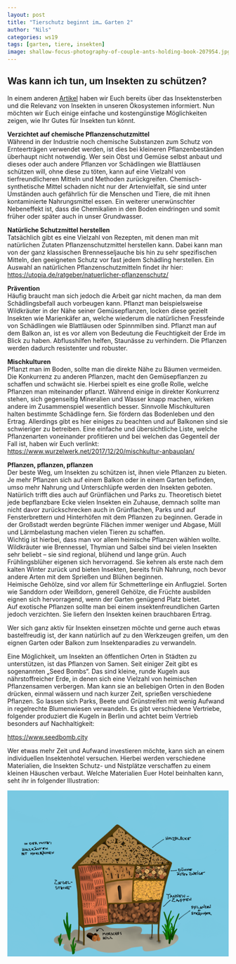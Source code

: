 ```yaml
---
layout: post
title: "Tierschutz beginnt im… Garten 2"
author: "Nils"
categories: ws19
tags: [garten, tiere, insekten]
image: shallow-focus-photography-of-couple-ants-holding-book-207954.jpg
---
```



## Was kann ich tun, um Insekten zu schützen?

In einem anderen <a href="https://innotier.github.io/TierschutzBeginntZuhause/garten/garten-1.html">Artikel</a> haben wir Euch bereits über das Insektensterben und die Relevanz von Insekten in unseren Ökosystemen informiert. Nun möchten wir Euch einige einfache und kostengünstige Möglichkeiten zeigen, wie Ihr Gutes für Insekten tun könnt.

**Verzichtet auf chemische Pflanzenschutzmittel**<br/>Während in der Industrie noch chemische Substanzen zum Schutz von Ernteerträgen verwendet werden, ist dies bei kleineren Pflanzenbeständen überhaupt nicht notwendig. Wer sein Obst und Gemüse selbst anbaut und dieses oder auch andere Pflanzen vor Schädlingen wie Blattläusen schützen will, ohne diese zu töten, kann auf eine Vielzahl von tierfreundlicheren Mitteln und Methoden zurückgreifen.
Chemisch-synthetische Mittel schaden nicht nur der Artenvielfalt, sie sind unter Umständen auch gefährlich für die Menschen und Tiere, die mit ihnen kontaminierte Nahrungsmittel essen. Ein weiterer unerwünschter Nebeneffekt ist, dass die Chemikalien in den Boden eindringen und somit früher oder später auch in unser Grundwasser.

**Natürliche Schutzmittel herstellen**<br/>Tatsächlich gibt es eine Vielzahl von Rezepten, mit denen man mit natürlichen Zutaten Pflanzenschutzmittel herstellen kann. Dabei kann man von der ganz klassischen Brennesseljauche bis hin zu sehr spezifischen Mitteln, den geeigneten Schutz vor fast jedem Schädling herstellen. Ein Auswahl an natürlichen Pflanzenschutzmitteln findet ihr hier:
<https://utopia.de/ratgeber/natuerlicher-pflanzenschutz/>

**Prävention**<br/>Häufig braucht man sich jedoch die Arbeit gar nicht machen, da man dem Schädlingsbefall auch vorbeugen kann. Pflanzt man beispielsweise Wildkräuter in der Nähe seiner Gemüsepflanzen, locken diese gezielt Insekten wie Marienkäfer an, welche wiederum die natürlichen Fressfeinde von Schädlingen wie Blattläusen oder Spinnmilben sind. 
Pflanzt man auf dem Balkon an, ist es vor allem von Bedeutung die Feuchtigkeit der Erde im Blick zu haben. Abflusshilfen helfen, Staunässe zu verhindern. Die Pflanzen werden dadurch resistenter und robuster.

**Mischkulturen**<br/>Pflanzt man im Boden, sollte man die direkte Nähe zu Bäumen vermeiden. Die Konkurrenz zu anderen Pflanzen, macht den Gemüsepflanzen zu schaffen und schwächt sie. Hierbei spielt es eine große Rolle, welche Pflanzen man miteinander pflanzt. Während einige in direkter Konkurrenz stehen, sich gegenseitig Mineralien und Wasser knapp machen, wirken andere im Zusammenspiel wesentlich besser. Sinnvolle Mischkulturen halten bestimmte Schädlinge fern. Sie fördern das Bodenleben und den Ertrag. Allerdings gibt es hier einiges zu beachten und auf Balkonen sind sie schwieriger zu betreiben. Eine einfache und übersichtliche Liste, welche Pflanzenarten voneinander profitieren und bei welchen das Gegenteil der Fall ist, haben wir Euch verlinkt:
<https://www.wurzelwerk.net/2017/12/20/mischkultur-anbauplan/>

**Pflanzen, pflanzen, pflanzen**<br/>Der beste Weg, um Insekten zu schützen ist, ihnen viele Pflanzen zu bieten. Je mehr Pflanzen sich auf einem Balkon oder in einem Garten befinden, umso mehr Nahrung und Unterschlüpfe werden den Insekten geboten. Natürlich trifft dies auch auf Grünflächen und Parks zu. Theoretisch bietet jede bepflanzbare Ecke vielen Insekten ein Zuhause, demnach sollte man nicht davor zurückschrecken auch in Grünflachen, Parks und auf Fensterbrettern und Hinterhöfen mit dem Pflanzen zu beginnen. Gerade in der Großstadt werden begrünte Flächen immer weniger und Abgase, Müll und Lärmbelastung machen vielen Tieren zu schaffen.
<br/>Wichtig ist hierbei, dass man vor allem heimische Pflanzen wählen wollte. Wildkräuter wie Brennessel, Thymian und Salbei sind bei vielen Insekten sehr beliebt – sie sind regional, blühend und lange grün. Auch Frühlingsblüher eigenen sich hervorragend. Sie kehren als erste nach dem kalten Winter zurück und bieten Insekten, bereits früh Nahrung, noch bevor andere Arten mit dem Sprießen und Blühen beginnen.
<br/>Heimische Gehölze, sind vor allem für Schmetterlinge ein Anflugziel. Sorten wie Sanddorn oder Weißdorn, generell Gehölze, die Früchte ausbilden eignen sich hervorragend, wenn der Garten genügend Platz bietet.
<br/>Auf exotische Pflanzen sollte man bei einem insektenfreundlichen Garten jedoch verzichten. Sie liefern den Insekten keinen brauchbaren Ertrag.

Wer sich ganz aktiv für Insekten einsetzen möchte und gerne auch etwas bastelfreudig ist, der kann natürlich auf zu den Werkzeugen greifen, um den eignen Garten oder Balkon zum Insektenparadies zu verwandeln.

Eine Möglichkeit, um Insekten an öffentlichen Orten in Städten zu unterstützen, ist das Pflanzen von Samen. Seit einiger Zeit gibt es sogenannten „Seed Bombs“. Das sind kleine, runde Kugeln aus nährstoffreicher Erde, in denen sich eine Vielzahl von heimischen Pflanzensamen verbergen. Man kann sie an beliebigen Orten in den Boden drücken, einmal wässern und nach kurzer Zeit, sprießen verschiedene Pflanzen. So lassen sich Parks, Beete und Grünstreifen mit wenig Aufwand in regelrechte Blumenwiesen verwandeln. Es gibt verschiedene Vertriebe, folgender produziert die Kugeln in Berlin und achtet beim Vertrieb besonders auf Nachhaltigkeit:

<https://www.seedbomb.city>

Wer etwas mehr Zeit und Aufwand investieren möchte, kann sich an einem individuellen Insektenhotel versuchen. Hierbei werden verschiedene Materialien, die Insekten Schutz- und Nistplätze verschaffen zu einem kleinen Häuschen verbaut. Welche Materialien Euer Hotel beinhalten kann, seht ihr in folgender Illustration:

<img src="https://raw.githubusercontent.com/innotier/TierschutzBeginntZuhause/gh-pages/assets/img/IMG_1159.png" />



